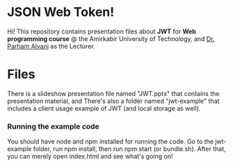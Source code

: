 # JSON Web Token!

Hi! This repository contains presentation files about  **JWT** for **Web programming course** @ the Amirkabir University of Technology, and [Dr. Parham Alvani](https://github.com/1995parham) as the Lecturer.



# Files

There is a slideshow presentation file named "JWT.pptx" that contains the presentation material, and There's also a folder named "jwt-example" that includes a client usage example of JWT (and local storage as well). 

### Running the example code

You should have node and npm installed for running the code. Go to the jwt-example folder, run npm install, then run npm start (or bundle.sh). After that, you can merely open index.html and see what's going on!
